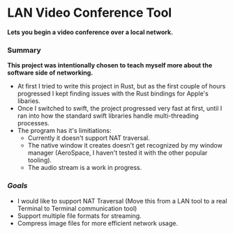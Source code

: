 
# LAN Video Conference Tool

**Lets you begin a video conference over a local network.** 

### **Summary**

**This project was intentionally chosen to teach myself more about the software side of networking.**
- At first I tried to write this project in Rust, but as the first couple of hours progressed I kept finding issues with the Rust bindings for Apple's libaries.
- Once I switched to swift, the project progressed very fast at first, until I ran into how the standard swift libraries handle multi-threading processes.
- The program has it's limitiations: 
    - Currently it doesn't support NAT traversal.
    - The native window it creates doesn't get recognized by my window manager (AeroSpace, I haven't tested it with the other popular tooling).
    - The audio stream is a work in progress.


### *Goals*
- I would like to support NAT Traversal (Move this from a LAN tool to a real Terminal to Terminal communication tool)
- Support multiple file formats for streaming. 
- Compress image files for more efficient network usage.
